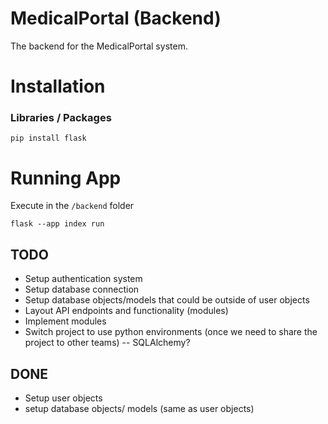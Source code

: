 # MedicalPortal (Backend)
The backend for the MedicalPortal system.


# Installation

### Libraries / Packages
```
pip install flask
```

# Running App
Execute in the `/backend` folder
```
flask --app index run
```
## TODO
- Setup authentication system
- Setup database connection
- Setup database objects/models that could be outside of user objects 
- Layout API endpoints and functionality (modules)
- Implement modules
- Switch project to use python environments (once we need to share the project to other teams) -- SQLAlchemy?

## DONE 
- Setup user objects
- setup database objects/ models (same as user objects)
